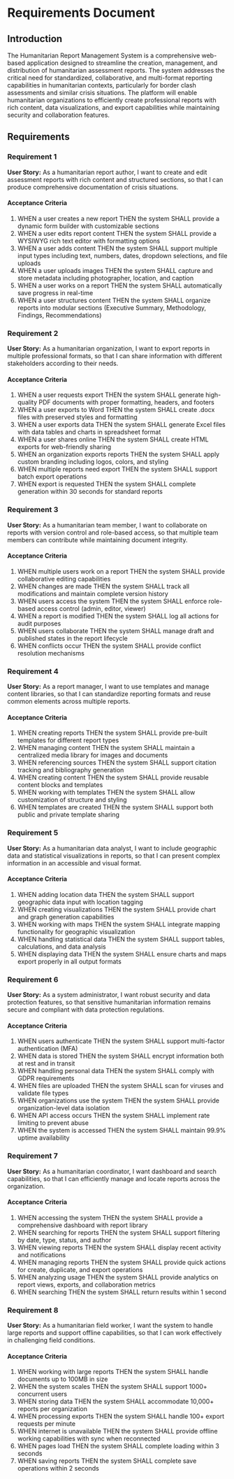 # Requirements Document

## Introduction

The Humanitarian Report Management System is a comprehensive web-based application designed to streamline the creation, management, and distribution of humanitarian assessment reports. The system addresses the critical need for standardized, collaborative, and multi-format reporting capabilities in humanitarian contexts, particularly for border clash assessments and similar crisis situations. The platform will enable humanitarian organizations to efficiently create professional reports with rich content, data visualizations, and export capabilities while maintaining security and collaboration features.

## Requirements

### Requirement 1

**User Story:** As a humanitarian report author, I want to create and edit assessment reports with rich content and structured sections, so that I can produce comprehensive documentation of crisis situations.

#### Acceptance Criteria

1. WHEN a user creates a new report THEN the system SHALL provide a dynamic form builder with customizable sections
2. WHEN a user edits report content THEN the system SHALL provide a WYSIWYG rich text editor with formatting options
3. WHEN a user adds content THEN the system SHALL support multiple input types including text, numbers, dates, dropdown selections, and file uploads
4. WHEN a user uploads images THEN the system SHALL capture and store metadata including photographer, location, and caption
5. WHEN a user works on a report THEN the system SHALL automatically save progress in real-time
6. WHEN a user structures content THEN the system SHALL organize reports into modular sections (Executive Summary, Methodology, Findings, Recommendations)

### Requirement 2

**User Story:** As a humanitarian organization, I want to export reports in multiple professional formats, so that I can share information with different stakeholders according to their needs.

#### Acceptance Criteria

1. WHEN a user requests export THEN the system SHALL generate high-quality PDF documents with proper formatting, headers, and footers
2. WHEN a user exports to Word THEN the system SHALL create .docx files with preserved styles and formatting
3. WHEN a user exports data THEN the system SHALL generate Excel files with data tables and charts in spreadsheet format
4. WHEN a user shares online THEN the system SHALL create HTML exports for web-friendly sharing
5. WHEN an organization exports reports THEN the system SHALL apply custom branding including logos, colors, and styling
6. WHEN multiple reports need export THEN the system SHALL support batch export operations
7. WHEN export is requested THEN the system SHALL complete generation within 30 seconds for standard reports

### Requirement 3

**User Story:** As a humanitarian team member, I want to collaborate on reports with version control and role-based access, so that multiple team members can contribute while maintaining document integrity.

#### Acceptance Criteria

1. WHEN multiple users work on a report THEN the system SHALL provide collaborative editing capabilities
2. WHEN changes are made THEN the system SHALL track all modifications and maintain complete version history
3. WHEN users access the system THEN the system SHALL enforce role-based access control (admin, editor, viewer)
4. WHEN a report is modified THEN the system SHALL log all actions for audit purposes
5. WHEN users collaborate THEN the system SHALL manage draft and published states in the report lifecycle
6. WHEN conflicts occur THEN the system SHALL provide conflict resolution mechanisms

### Requirement 4

**User Story:** As a report manager, I want to use templates and manage content libraries, so that I can standardize reporting formats and reuse common elements across multiple reports.

#### Acceptance Criteria

1. WHEN creating reports THEN the system SHALL provide pre-built templates for different report types
2. WHEN managing content THEN the system SHALL maintain a centralized media library for images and documents
3. WHEN referencing sources THEN the system SHALL support citation tracking and bibliography generation
4. WHEN creating content THEN the system SHALL provide reusable content blocks and templates
5. WHEN working with templates THEN the system SHALL allow customization of structure and styling
6. WHEN templates are created THEN the system SHALL support both public and private template sharing

### Requirement 5

**User Story:** As a humanitarian data analyst, I want to include geographic data and statistical visualizations in reports, so that I can present complex information in an accessible and visual format.

#### Acceptance Criteria

1. WHEN adding location data THEN the system SHALL support geographic data input with location tagging
2. WHEN creating visualizations THEN the system SHALL provide chart and graph generation capabilities
3. WHEN working with maps THEN the system SHALL integrate mapping functionality for geographic visualization
4. WHEN handling statistical data THEN the system SHALL support tables, calculations, and data analysis
5. WHEN displaying data THEN the system SHALL ensure charts and maps export properly in all output formats

### Requirement 6

**User Story:** As a system administrator, I want robust security and data protection features, so that sensitive humanitarian information remains secure and compliant with data protection regulations.

#### Acceptance Criteria

1. WHEN users authenticate THEN the system SHALL support multi-factor authentication (MFA)
2. WHEN data is stored THEN the system SHALL encrypt information both at rest and in transit
3. WHEN handling personal data THEN the system SHALL comply with GDPR requirements
4. WHEN files are uploaded THEN the system SHALL scan for viruses and validate file types
5. WHEN organizations use the system THEN the system SHALL provide organization-level data isolation
6. WHEN API access occurs THEN the system SHALL implement rate limiting to prevent abuse
7. WHEN the system is accessed THEN the system SHALL maintain 99.9% uptime availability

### Requirement 7

**User Story:** As a humanitarian coordinator, I want dashboard and search capabilities, so that I can efficiently manage and locate reports across the organization.

#### Acceptance Criteria

1. WHEN accessing the system THEN the system SHALL provide a comprehensive dashboard with report library
2. WHEN searching for reports THEN the system SHALL support filtering by date, type, status, and author
3. WHEN viewing reports THEN the system SHALL display recent activity and notifications
4. WHEN managing reports THEN the system SHALL provide quick actions for create, duplicate, and export operations
5. WHEN analyzing usage THEN the system SHALL provide analytics on report views, exports, and collaboration metrics
6. WHEN searching THEN the system SHALL return results within 1 second

### Requirement 8

**User Story:** As a humanitarian field worker, I want the system to handle large reports and support offline capabilities, so that I can work effectively in challenging field conditions.

#### Acceptance Criteria

1. WHEN working with large reports THEN the system SHALL handle documents up to 100MB in size
2. WHEN the system scales THEN the system SHALL support 1000+ concurrent users
3. WHEN storing data THEN the system SHALL accommodate 10,000+ reports per organization
4. WHEN processing exports THEN the system SHALL handle 100+ export requests per minute
5. WHEN internet is unavailable THEN the system SHALL provide offline working capabilities with sync when reconnected
6. WHEN pages load THEN the system SHALL complete loading within 3 seconds
7. WHEN saving reports THEN the system SHALL complete save operations within 2 seconds